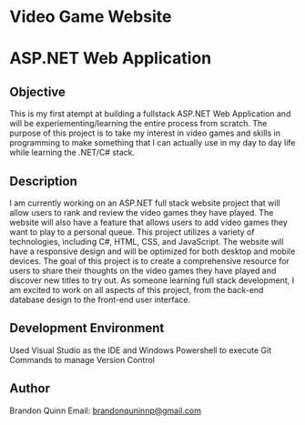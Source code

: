 # Video Game Website
# ASP.NET Web Application

## Objective

This is my first atempt at building a fullstack ASP.NET Web Application and will be experiementing/learning the entire process
from scratch. The purpose of this project is to take my interest in video games and skills in programming to make something
that I can actually use in my day to day life while learning the .NET/C# stack.

## Description

I am currently working on an ASP.NET full stack website project that will allow
users to rank and review the video games they have played. 
The website will also have a feature that allows users to add video games they want to play to a personal queue.
This project utilizes a variety of technologies, including C#, HTML, CSS, and JavaScript.
The website will have a responsive design and will be optimized for both desktop and mobile devices.
The goal of this project is to create a comprehensive resource for users to share their thoughts on the
video games they have played and discover new titles to try out. As someone learning full stack development,
I am excited to work on all aspects of this project,
from the back-end database design to the front-end user interface.

## Development Environment

Used Visual Studio as the IDE and Windows Powershell to execute Git Commands to manage Version Control

## Author

Brandon Quinn 
Email: brandonquninnp@gmail.com
